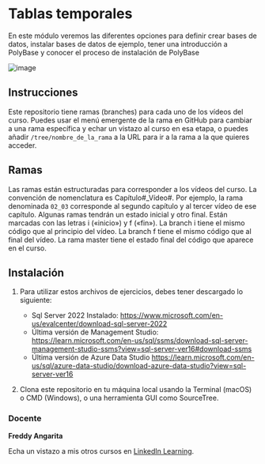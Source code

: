 # Tablas temporales

En este módulo veremos las diferentes opciones para definir crear bases de datos, instalar bases de datos de ejemplo, tener una introducción a PolyBase y conocer el proceso de instalación de PolyBase

![image](https://user-images.githubusercontent.com/71371373/209296812-79b1f367-9c00-4156-9634-55658e00d174.png)

## Instrucciones

Este repositorio tiene ramas (branches) para cada uno de los vídeos del curso. Puedes usar el menú emergente de la rama en GitHub para cambiar a una rama específica y echar un vistazo al curso en esa etapa, o puedes añadir `/tree/nombre_de_la_rama` a la URL para ir a la rama a la que quieres acceder.

## Ramas

Las ramas están estructuradas para corresponder a los vídeos del curso. La convención de nomenclatura es Capítulo#_Vídeo#. Por ejemplo, la rama denominada `02_03` corresponde al segundo capítulo y al tercer vídeo de ese capítulo. Algunas ramas tendrán un estado inicial y otro final. Están marcadas con las letras i («inicio») y f («fin»). La branch i tiene el mismo código que al principio del vídeo. La branch f tiene el mismo código que al final del vídeo. La rama master tiene el estado final del código que aparece en el curso.

## Instalación

1. Para utilizar estos archivos de ejercicios, debes tener descargado lo siguiente:
   - Sql Server 2022 Instalado: https://www.microsoft.com/en-us/evalcenter/download-sql-server-2022
   - Última versión de Management Studio: https://learn.microsoft.com/en-us/sql/ssms/download-sql-server-management-studio-ssms?view=sql-server-ver16#download-ssms
   - Última versión de Azure Data Studio https://learn.microsoft.com/en-us/sql/azure-data-studio/download-azure-data-studio?view=sql-server-ver16

2. Clona este repositorio en tu máquina local usando la Terminal (macOS) o CMD (Windows), o una herramienta GUI como SourceTree.

### Docente

**Freddy Angarita**

Echa un vistazo a mis otros cursos en [LinkedIn Learning](https://www.linkedin.com/learning/instructors/freddy-leandro-angarita-castellanos).

[0]: # (Replace these placeholder URLs with actual course URLs)
[lil-course-url]: https://www.linkedin.com/learning/sql-server-2022-para-desarrolladores-esencial/da-tus-primeros-pasos-con-sql-server-2022
[lil-thumbnail-url]: https://cdn.lynda.com/course/2875095/2875095-1615224395432-16x9.jpg

[1]: # (End of ES-Instruction ###############################################################################################)
